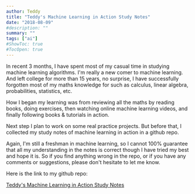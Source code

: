 ```yaml
---
author: Teddy
title: "Teddy's Machine Learning in Action Study Notes"
date: "2018-08-09"
#description: ""
summary: ""
tags: ["ai"]
#ShowToc: true
#TocOpen: true
---
```


In recent 3 months, I have spent most of my casual time in studying machine learning algorithms. I'm really a new comer to machine learning. And left college for more than 15 years, no surprise, I have successfully forgotten most of my maths knowledge for such as calculus, linear algebra, probabilities, statistics, etc.

How I began my learning was from reviewing all the maths by reading books, doing exercises, then watching online machine learning videos, and finally following books & tutorials in action.

Next step I plan to work on some real practice projects. But before that, I collected my study notes of machine learning in action in a github repo.

Again, I'm still a freshman in machine learning, so I cannot 100% guarantee that all my understanding in the notes is correct though I have tried my best and hope it is. So if you find anything wrong in the repo, or if you have any comments or suggestions, please don't hesitate to let me know.

Here is the link to my github repo:

[Teddy's Machine Learning in Action Study Notes](https://github.com/teddymacn/ml_in_action_study_notes)

